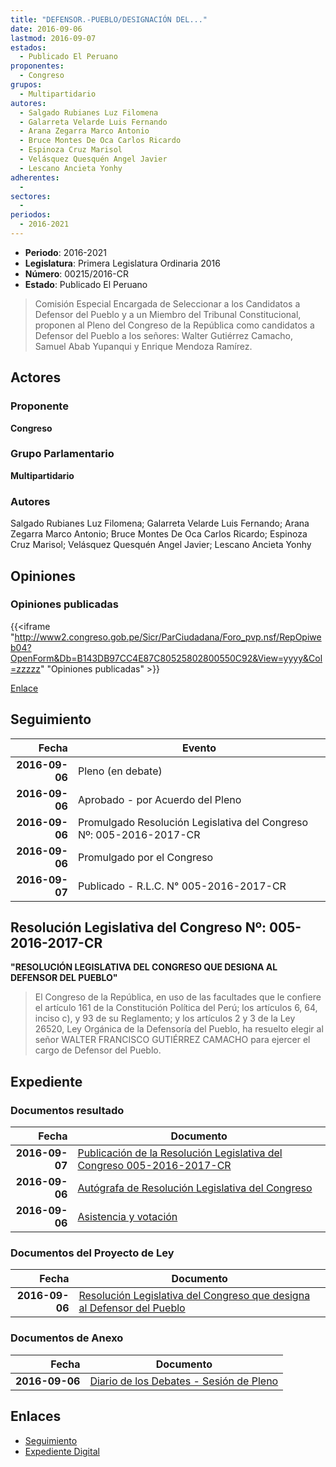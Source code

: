 ```yaml
---
title: "DEFENSOR.-PUEBLO/DESIGNACIÓN DEL..."
date: 2016-09-06
lastmod: 2016-09-07
estados: 
  - Publicado El Peruano
proponentes: 
  - Congreso
grupos: 
  - Multipartidario
autores: 
  - Salgado Rubianes Luz Filomena
  - Galarreta Velarde Luis Fernando
  - Arana Zegarra Marco Antonio
  - Bruce Montes De Oca Carlos Ricardo
  - Espinoza Cruz Marisol
  - Velásquez Quesquén Angel Javier
  - Lescano Ancieta Yonhy
adherentes: 
  - 
sectores: 
  - 
periodos: 
  - 2016-2021
---
```


- **Periodo**: 2016-2021
- **Legislatura**: Primera Legislatura Ordinaria 2016
- **Número**: 00215/2016-CR
- **Estado**: Publicado El Peruano

> Comisión Especial Encargada de Seleccionar a los Candidatos a Defensor del Pueblo y a un Miembro del Tribunal Constitucional, proponen al Pleno del Congreso de la República como candidatos a Defensor del Pueblo a los señores: Walter Gutiérrez Camacho, Samuel Abab Yupanqui y Enrique Mendoza Ramírez.


## Actores

### Proponente

**Congreso**

### Grupo Parlamentario

**Multipartidario**

### Autores

Salgado Rubianes Luz Filomena; Galarreta Velarde Luis Fernando; Arana Zegarra Marco Antonio; Bruce Montes De Oca Carlos Ricardo; Espinoza Cruz Marisol; Velásquez Quesquén Angel Javier; Lescano Ancieta Yonhy


## Opiniones

### Opiniones publicadas

{{<iframe "http://www2.congreso.gob.pe/Sicr/ParCiudadana/Foro_pvp.nsf/RepOpiweb04?OpenForm&Db=B143DB97CC4E87C80525802800550C92&View=yyyy&Col=zzzzz" "Opiniones publicadas" >}}

[Enlace](http://www2.congreso.gob.pe/Sicr/ParCiudadana/Foro_pvp.nsf/RepOpiweb04?OpenForm&Db=B143DB97CC4E87C80525802800550C92&View=yyyy&Col=zzzzz)

## Seguimiento

| Fecha | Evento |
|------:|--------|
| **2016-09-06** | Pleno (en debate)|
| **2016-09-06** | Aprobado - por Acuerdo del Pleno|
| **2016-09-06** | Promulgado Resolución Legislativa del Congreso Nº: 005-2016-2017-CR|
| **2016-09-06** | Promulgado por el Congreso|
| **2016-09-07** | Publicado - R.L.C. N° 005-2016-2017-CR|

## Resolución Legislativa del Congreso Nº: 005-2016-2017-CR

**"RESOLUCIÓN LEGISLATIVA DEL CONGRESO QUE DESIGNA AL DEFENSOR DEL PUEBLO"**

> El Congreso de la República, en uso de las facultades que le confiere el artículo 161 de la Constitución Política del Perú; los artículos 6, 64, inciso c), y 93 de su Reglamento; y los artículos 2 y 3 de la Ley 26520, Ley Orgánica de la Defensoría del Pueblo, ha resuelto elegir al señor WALTER FRANCISCO GUTIÉRREZ CAMACHO para ejercer el cargo de Defensor del Pueblo.


## Expediente


### Documentos resultado

| Fecha | Documento |
|------:|--------|
| **2016-09-07** | [Publicación de la Resolución Legislativa del Congreso 005-2016-2017-CR](http://www.leyes.congreso.gob.pe/Documentos/2016_2021/Resolucion_Legislativa_del_Congreso/RLG-005-2016-2017-CR.pdf) |
| **2016-09-06** | [Autógrafa de Resolución Legislativa del Congreso](http://www.leyes.congreso.gob.pe/Documentos/2016_2021/Autografas/Resolucion_Legislativa_del_Congreso/AU0021520160906.pdf) |
| **2016-09-06** | [Asistencia y votación](http://www.leyes.congreso.gob.pe/Documentos/2016_2021/Asistencia_y_Votacion/Proyectos_de_Ley/AV0021520160906.pdf) |

### Documentos del Proyecto de Ley

| Fecha | Documento |
|------:|--------|
| **2016-09-06** | [Resolución Legislativa del Congreso que designa al Defensor del Pueblo](http://www.leyes.congreso.gob.pe/Documentos/2016_2021/Proyectos_de_Ley_y_de_Resoluciones_Legislativas/PL0021520160906.pdf) |

### Documentos de Anexo

| Fecha | Documento |
|------:|--------|
| **2016-09-06** | [Diario de los Debates - Sesión de Pleno](http://www2.congreso.gob.pe/Sicr/DiarioDebates/Publicad.nsf/SesionesPleno/05256D6E0073DFE90525802600634E48/$FILE/PLO-2016-8.pdf) |

## Enlaces 

- [Seguimiento](http://www2.congreso.gob.pe/Sicr/TraDocEstProc/CLProLey2016.nsf/f7fff46988ca05b1052578e100829cc7/48cb6653cbae2cbd052580270082d9d4?OpenDocument)
- [Expediente Digital](http://www2.congreso.gob.pe/Sicr/TraDocEstProc/CLProLey2016.nsf/f7fff46988ca05b1052578e100829cc7/48cb6653cbae2cbd052580270082d9d4?OpenDocument&Click=05257FB7005EB655.eb71d0cf91d8294e05256cdf006b5706/$Body/0.1C6C)
